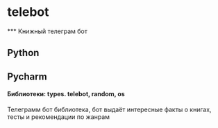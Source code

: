# telebot
*** Книжный телеграм бот 
## Python ##

## Pycharm ##

#### Библиотеки: types. telebot, random, os ####

Телеграмм бот библиотека, бот выдаёт интересные факты о книгах, тесты и рекомендации по жанрам 

